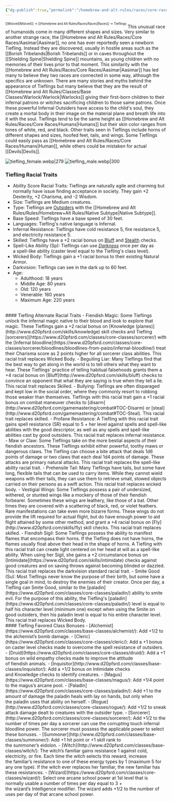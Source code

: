 ```yaml
---
{"dg-publish":true,"permalink":"/homebrew-and-alt-rules/races/core-races/tieflings/"}
---
```


<sup><sup>[[Mistveil\|Mistveil]] → [[Homebrew and Alt Rules/Races/Races\|Races]] → Tieflings</sup></sup>
This unusual race of humanoids come in many different shapes and sizes. Very similar to another strange race, the [[Homebrew and Alt Rules/Races/Core Races/Aasimar\|Aasimar]], no one has ever reportedly seen a newborn Tiefling. Instead they are discovered, usually in hostile areas such as the [[Borish Tribelands\|Borish Tribelands]] or in caves throughout the [[Shielding Spine\|Shielding Spine]] mountains, as young children with no memories of their lives prior to that moment. This similarity with the [[Homebrew and Alt Rules/Races/Core Races/Aasimar\|Aasimar]] has led many to believe they two races are connected in some way, although the specifics are unknown. There are many stories and myths behind the appearance of Tieflings but many believe that they are the result of [[Homebrew and Alt Rules/Classes/Base Classes/Warlock/Warlock\|Warlocks]] giving their first-born children to their infernal patrons or witches sacrificing children to those same patrons. Once these powerful Infernal Outsiders have access to the child's soul, they create a mortal body in their image on the material plane and breath life into it with the soul. Tieflings tend to be the same height as [[Homebrew and Alt Rules/Races/Core Races/Humans\|Humans]] but their skin color ranges from tones of white, red, and black. Other traits seen in Tieflings include horns of different shapes and sizes, hoofed feet, tails, and wings. Some Tieflings could easily pass as [[Homebrew and Alt Rules/Races/Core Races/Humans\|Human]], while others could be mistaken for actual [[Devils\|Devils]]. 

![tiefling_female.webp|279](/img/user/Attachments/tiefling_female.webp) ![tiefling_male.webp|300](/img/user/Attachments/tiefling_male.webp)

### Tiefling Racial Traits
- Ability Score Racial Traits: Tieflings are naturally agile and charming but normally have issue finding acceptance in society. They gain +2 Dexterity, +2 Charisma, and -2 Wisdom.
- Size: Tieflings are Medium creatures.
- Type: Tieflings are [Outsiders](https://www.d20pfsrd.com/bestiary/rules-for-monsters/creature-types/#TOC-Outsider) with the [[Homebrew and Alt Rules/Rules/Homebrew+Alt Rules/Native Subtype\|Native Subtype]].
- Base Speed: Tieflings have a base speed of 30 feet.
- Languages: Tiefling's native language is Infernal.
- Infernal Resistance: Tieflings have cold resistance 5, fire resistance 5, and electricity resistance 5.
- Skilled: Tieflings have a +2 racial bonus on [Bluff](http://www.d20pfsrd.com/skills/bluff) and [Stealth](http://www.d20pfsrd.com/skills/stealth) checks.
- Spell-Like Ability (Sp): Tieflings can use [*Darkness*](http://www.d20pfsrd.com/magic/all-spells/d/darkness) once per day as a spell-like ability (caster level equal to the Tiefling's class level).
- Wicked Body: Tieflings gain a +1 racial bonus to their existing Natural Armor.
- Darkvision: Tieflings can see in the dark up to 60 feet.
- Age:
    - Adulthood: 18 years
    - Middle Age: 80 years
    - Old: 120 years
    - Venerable: 160 years
    - Maximum Age: 220 years
<br>
#### Tiefling Alternate Racial Traits
- Fiendish Magic: Some Tieflings unlock the infernal magic native to their blood and look to explore that magic. These Tieflings gain a +2 racial bonus on [Knowledge (planes)](http://www.d20pfsrd.com/skills/knowledge) skill checks and Tiefling [sorcerers](https://www.d20pfsrd.com/classes/core-classes/sorcerer/) with the [Infernal bloodline](https://www.d20pfsrd.com/classes/core-classes/sorcerer/bloodlines/bloodlines-from-paizo/infernal-bloodline/) treat their Charisma score as 2 points higher for all sorcerer class abilities. This racial trait replaces Wicked Body.
- Beguiling Liar: Many Tieflings find that the best way to get along in the world is to tell others what they want to hear. These Tieflings' practice of telling habitual falsehoods grants them a +4 racial bonus on [Bluff](http://www.d20pfsrd.com/skills/bluff) checks to convince an opponent that what they are saying is true when they tell a lie. This racial trait replaces Skilled.
- Bullying: Tieflings are often disparaged and kept low in the social order, where they commonly resort to robbing those weaker than themselves. Tieflings with this racial trait gain a +1 racial bonus on combat maneuver checks to [disarm](http://www.d20pfsrd.com/gamemastering/combat#TOC-Disarm) or [steal](http://www.d20pfsrd.com/gamemastering/combat#TOC-Steal). This racial trait replaces skilled.
- Profane Resistance: A Tiefling with this racial trait gains spell resistance (SR) equal to 5 + her level against spells and spell-like abilities with the good descriptor, as well as any spells and spell-like abilities cast by good outsiders. This racial trait replaces infernal resistance.
- Maw or Claw: Some Tieflings take on the more bestial aspects of their fiendish ancestors. These Tieflings exhibit either powerful, toothy maws or dangerous claws. The Tiefling can choose a bite attack that deals 1d6 points of damage or two claws that each deal 1d4 points of damage. These attacks are primary natural attacks. This racial trait replaces the spell-like ability racial trait.
- Prehensile Tail: Many Tieflings have tails, but some have long, flexible tails that can be used to carry items. While they cannot wield weapons with their tails, they can use them to retrieve small, stowed objects carried on their persons as a swift action. This racial trait replaces wicked body.
- Vestigial Wings: Some Tieflings possess a pair of undersized, withered, or stunted wings like a mockery of those of their fiendish forbearer. Sometimes these wings are leathery, like those of a bat. Other times they are covered with a scattering of black, red, or violet feathers. Rare manifestations can take even more bizarre forms. These wings do not provide the lift required for actual flight, but do have enough power to aid flight attained by some other method, and grant a +4 racial bonus on [Fly](http://www.d20pfsrd.com/skills/fly) skill checks. This racial trait replaces skilled.
- Fiendish Sigil: Some Tieflings possess the ability to manifest flames that encompass their horns. If the Tiefling does not have horns, the flames usually float above their head in the shape of horns. A Tiefling with this racial trait can create light centered on her head at will as a spell-like ability. When using her Sigil, she gains a +2 circumstance bonus on [Intimidate](https://www.d20pfsrd.com/skills/intimidate) checks against good creatures and on saving throws against becoming blinded or dazzled. This racial trait replaces the darkvision standard racial trait.
- Smite Good (Su): Most Tieflings never know the purpose of their birth, but some have a single goal in mind, to destroy the enemies of their creator. Once per day, a Tiefling can Smite Good, similar to the [paladin](https://www.d20pfsrd.com/classes/core-classes/paladin/) ability to smite evil. For the purpose of this ability, the Tiefling's [paladin](https://www.d20pfsrd.com/classes/core-classes/paladin/) level is equal to half his character level (minimum one) except when using the Smite on good outsiders, then his paladin level is equal to his entire character level. This racial trait replaces Wicked Body.
<br>
#### Tiefling Favored Class Bonuses
- [Alchemist](https://www.d20pfsrd.com/classes/base-classes/alchemist/): Add +1/2 to the alchemist’s bomb damage.
- [Cleric](https://www.d20pfsrd.com/classes/core-classes/cleric/): Add a +1 bonus on caster level checks made to overcome the spell resistance of outsiders.
- [Druid](https://www.d20pfsrd.com/classes/core-classes/druid/): Add a +1 bonus on wild empathy checks made to improve the attitude of fiendish animals.
- [Inquisitor](http://www.d20pfsrd.com/classes/base-classes/inquisitor/): Add a +1/2 bonus on Intimidate checks and Knowledge checks to identify creatures.
- [Magus](https://www.d20pfsrd.com/classes/base-classes/magus/): Add +1/4 point to the magus’s arcane pool.
- [Paladin](https://www.d20pfsrd.com/classes/core-classes/paladin/): Add +1 to the amount of damage the paladin heals with lay on hands, but only when the paladin uses that ability on herself.
- [Rogue](http://www.d20pfsrd.com/classes/core-classes/rogue/): Add +1/2 to sneak attack damage dealt to creatures with the outsider type.
- [Sorcerer](http://www.d20pfsrd.com/classes/core-classes/sorcerer/): Add +1/2 to the number of times per day a sorcerer can use the corrupting touch infernal bloodline power. The sorcerer must possess the applicable power to select these bonuses.
- [Summoner](http://www.d20pfsrd.com/classes/base-classes/summoner/): Add +1 hit point or +1 skill rank to the summoner’s eidolon.
- [Witch](http://www.d20pfsrd.com/classes/base-classes/witch/): The witch’s familiar gains resistance 1 against cold, electricity, or fire. Each time the witch selects this reward, increase the familiar’s resistance to one of these energy types by 1 (maximum 5 for any one type). If the witch ever replaces her familiar, the new familiar has these resistances.
- [Wizard](https://www.d20pfsrd.com/classes/core-classes/wizard/): Select one arcane school power at 1st level that is normally usable a number of times per day equal to 3 + the wizard’s Intelligence modifier. The wizard adds +1/2 to the number of uses per day of that arcane school power.